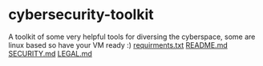 # cybersecurity-toolkit
A toolkit of some very helpful tools for diversing the cyberspace, some are linux based so have your VM ready :)
[requirments.txt](https://github.com/user-attachments/files/21454640/requirments.txt)
[README.md](https://github.com/user-attachments/files/21454639/README.md)
[SECURITY.md](https://github.com/user-attachments/files/21454638/SECURITY.md)
[LEGAL.md](https://github.com/user-attachments/files/21454637/LEGAL.md)
